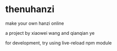 # thenuhanzi
make your own hanzi online

a project by xiaowei wang and qianqian ye

for development, try using live-reload npm module
